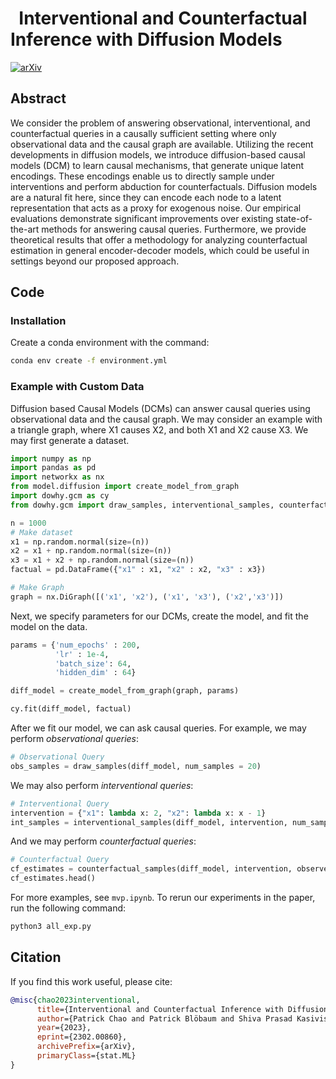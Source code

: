 

<!-- TITLE -->
#  &nbsp; **Interventional and Counterfactual Inference with Diffusion Models** &nbsp; 

[![arXiv](https://img.shields.io/badge/stat.ML-arXiv%3A2302.00860-b31b1b)](https://arxiv.org/abs/2302.00860)
</div>


<!-- DESCRIPTION -->
## Abstract

We consider the problem of answering observational, interventional, and counterfactual queries in a causally sufficient setting where only observational data and the causal graph are available. Utilizing the recent developments in diffusion models, we introduce diffusion-based causal models (DCM) to learn causal mechanisms, that generate unique latent encodings. These encodings enable us to directly sample under interventions and perform abduction for counterfactuals. Diffusion models are a natural fit here, since they can encode each node to a latent representation that acts as a proxy for exogenous noise. Our empirical evaluations demonstrate significant improvements over existing state-of-the-art methods for answering causal queries. Furthermore, we provide theoretical results that offer a methodology for analyzing counterfactual estimation in general encoder-decoder models, which could be useful in settings beyond our proposed approach. 



## Code

### Installation
Create a conda environment with the command:
```bash
conda env create -f environment.yml
```

<!-- MINIMUM WORKING EXAMPLE -->
### Example with Custom Data
Diffusion based Causal Models (DCMs) can answer causal queries using observational data and the causal graph. We may consider an example with a triangle graph, where X1 causes X2, and both X1 and X2 cause X3. We may first generate a dataset.
```python
import numpy as np 
import pandas as pd
import networkx as nx 
from model.diffusion import create_model_from_graph
import dowhy.gcm as cy
from dowhy.gcm import draw_samples, interventional_samples, counterfactual_samples

n = 1000
# Make dataset
x1 = np.random.normal(size=(n))
x2 = x1 + np.random.normal(size=(n)) 
x3 = x1 + x2 + np.random.normal(size=(n)) 
factual = pd.DataFrame({"x1" : x1, "x2" : x2, "x3" : x3})

# Make Graph
graph = nx.DiGraph([('x1', 'x2'), ('x1', 'x3'), ('x2','x3')])
```

Next, we specify parameters for our DCMs, create the model, and fit the model on the data.
```python
params = {'num_epochs' : 200,
          'lr' : 1e-4,
          'batch_size': 64,
          'hidden_dim' : 64}

diff_model = create_model_from_graph(graph, params)

cy.fit(diff_model, factual)
```

After we fit our model, we can ask causal queries. For example, we may perform *observational queries*:
```python
# Observational Query
obs_samples = draw_samples(diff_model, num_samples = 20)
```

We may also perform *interventional queries*:
```python
# Interventional Query
intervention = {"x1": lambda x: 2, "x2": lambda x: x - 1}
int_samples = interventional_samples(diff_model, intervention, num_samples_to_draw=20)
```

And we may perform *counterfactual queries*:
```python
# Counterfactual Query
cf_estimates = counterfactual_samples(diff_model, intervention, observed_data = factual)
cf_estimates.head()
```

For more examples, see `mvp.ipynb`. To rerun our experiments in the paper, run the following command:
```bash
python3 all_exp.py
```

<!-- CITATION -->
## Citation

If you find this work useful, please cite:

```bibtex
@misc{chao2023interventional,
      title={Interventional and Counterfactual Inference with Diffusion Models}, 
      author={Patrick Chao and Patrick Blöbaum and Shiva Prasad Kasiviswanathan},
      year={2023},
      eprint={2302.00860},
      archivePrefix={arXiv},
      primaryClass={stat.ML}
}
```